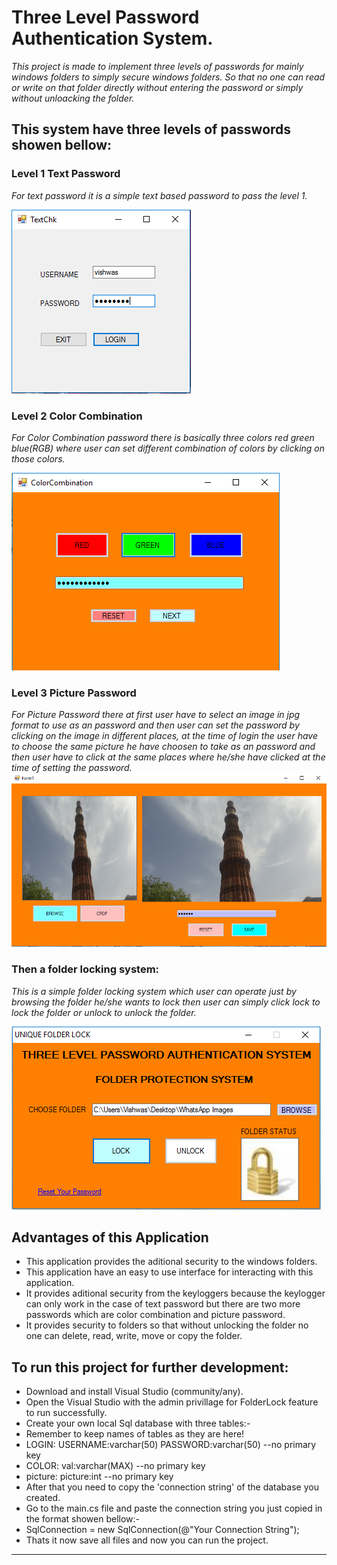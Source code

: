 # **Three Level Password Authentication System.**
_This project is made to implement three levels of passwords for mainly windows folders to simply secure windows folders. So that no one can read or write on that folder directly without entering the password or simply without unloacking the folder._

## This system have three levels of passwords showen bellow:

### Level 1 Text Password
_For text password it is a simple text based password to pass the level 1._

![LoginText](LoginText.PNG)
### Level 2 Color Combination
_For Color Combination password there is basically three colors red green blue(RGB) where user can set different combination of colors by clicking on those colors._

![color](color.PNG)
### Level 3 Picture Password
_For Picture Password there at first user have to select an image in jpg format to use as an password and then user can set the password by clicking on the image in different places, at the time of login the user have to choose the same picture he have choosen to take as an password and then user have to click at the same places where he/she have clicked at the time of setting the password._
![picture](picture.PNG)
### Then a folder locking system:
_This is a simple folder locking system which user can operate just by browsing the folder he/she wants to lock then user can simply click lock to lock the folder or unlock to unlock the folder._

![folder loc](folder%20loc.PNG)
## Advantages of this Application
- This application provides the aditional security to the windows folders.
- This application have an easy to use interface for interacting with this application.
- It provides aditional security from the keyloggers because the keylogger can only work in the case of text password but there are two more passwords which are color combination and picture password.
- It provides security to folders so that without unlocking the folder no one can delete, read, write, move or copy the folder.

## To run this project for further development:
- Download and install Visual Studio (community/any).
- Open the Visual Studio with the admin privillage for FolderLock feature to run successfully.
- Create your own local Sql database with three tables:- 
- Remember to keep names of tables as they are here!
- LOGIN: USERNAME:varchar(50) PASSWORD:varchar(50) --no primary key
- COLOR: val:varchar(MAX) --no primary key
- picture: picture:int --no primary key
- After that you need to copy the 'connection string' of the database you created.
- Go to the main.cs file and paste the connection string you just copied in the format showen bellow:-
- SqlConnection = new SqlConnection(@"Your Connection String");
- Thats it now save all files and now you can run the project.
----
